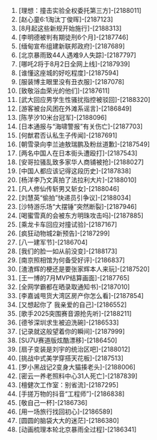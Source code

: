 
1. [理想：撞击实验全权委托第三方]-[2188011]
1. [赵心童6:1淘汰丁俊晖]-[2187123]
1. [8月起这些新规开始施行]-[2188313]
1. [李明德被判有期徒刑6个月]-[2187746]
1. [缅甸宣布组建新联邦政府]-[2187689]
1. [北京暴雨致44人遇难9人失踪]-[2187797]
1. [哪吒2将于8月2日全网上线]-[2187939]
1. [谁懂这座城的好吃程度]-[2187594]
1. [服装博主眼里没有丑衣服]-[2187078]
1. [致敬浴血荣光的他们]-[2187611]
1. [武大回应男学生性骚扰指控被驳回]-[2188320]
1. [游客被台风困在外滩系谣言]-[2186849]
1. [陈芋汐10米台冠军]-[2188096]
1. [日本通报与“海啸警报”有关伤亡]-[2187703]
1. [何猷君否认私生子传闻]-[2187691]
1. [朝雪录向李兰迪敖瑞鹏及粉丝道歉]-[2187549]
1. [两名中国人在日本街头遭殴打]-[2187543]
1. [安哥拉骚乱致多家华人商铺被抢]-[2188027]
1. [中国人都应该记得这段历史]-[2187838]
1. [杨洋李乃文真拍了法拉利大片]-[2188010]
1. [凡人修仙传斩男又斩女]-[2188046]
1. [刘慧英“偷拍”快递员引争议]-[2188034]
1. [沙特游乐场“大摆锤”突然断裂]-[2187946]
1. [喝蜜雪真的会被东方明珠攻击吗]-[2187885]
1. [乘龙卡车回应对撞试验]-[2187167]
1. [疯狂动物城2新预告]-[2187299]
1. [八一建军节]-[2186704]
1. [我们的脸一如从前没变]-[2188173]
1. [南京照相馆为何备受好评]-[2186837]
1. [渣渣辉的梗还是要张家辉本人来玩]-[2187520]
1. [王一博的7月MVP结算画面]-[2187765]
1. [全网学霸都在晒录取通知书]-[2187010]
1. [李嘉诚甩货大湾区房产你怎么看]-[2187854]
1. [又想起你了 我亲爱的自己]-[2186552]
1. [歌手2025突围赛音源抢先听]-[2188211]
1. [德爷深圳求生被迫洗碗]-[2186533]
1. [记录就这般望着你的瞬间]-[2187999]
1. [SU7U赛道版炫酷漂移]-[2186450]
1. [扇子变装是刘宇的统治区吧]-[2188012]
1. [挑战中式美学穿搭天花板]-[2187513]
1. [罗小黑战记2变身大猫揍老头]-[2188006]
1. [密云一养老照料中心31人死亡]-[2187839]
1. [檀健次工作室：别省流]-[2187295]
1. [手搓万物的抖音“工程师”]-[2186838]
1. [敬自己一杯]-[2186736]
1. [用一场旅行找回初心]-[2186589]
1. [圆圆的脑袋大大的迷茫]-[2186380]
1. [动画梳理本轮北京暴雨全过程]-[2186341]